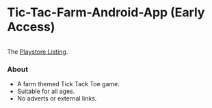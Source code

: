 # Tic-Tac-Farm-Android-App (Early Access)

<img src=""/>

The [Playstore Listing]().

### About

- A farm themed Tick Tack Toe game.
- Suitable for all ages.
- No adverts or external links.
